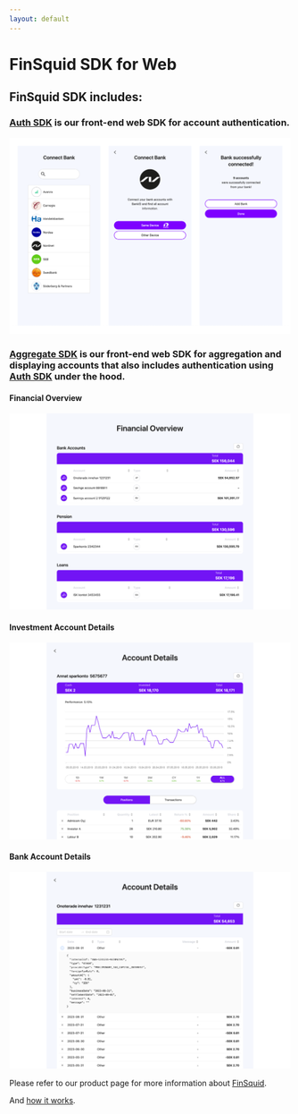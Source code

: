 ```yaml
---
layout: default
---
```


# FinSquid SDK for Web

## FinSquid SDK includes:

### [Auth SDK](auth-sdk.html) is our front-end web SDK for account authentication.

![ Auth SDK Preview ](./images/auth-sdk.png)

### [Aggregate SDK](aggregate-sdk.html) is our front-end web SDK for aggregation and displaying accounts that also includes authentication using [Auth SDK](auth-sdk.html) under the hood.

#### Financial Overview

![ Aggregate Preview ](./images/aggregate-sdk.png)

#### Investment Account Details

![ Investment Account Preview ](./images/investment-account.png)

#### Bank Account Details

![ Bank Account Preview ](./images/bank-account.png)

Please refer to our product page for more information about [FinSquid](https://www.finsquid.io).

And [how it works](https://www.finsquid.io/how-it-works).
